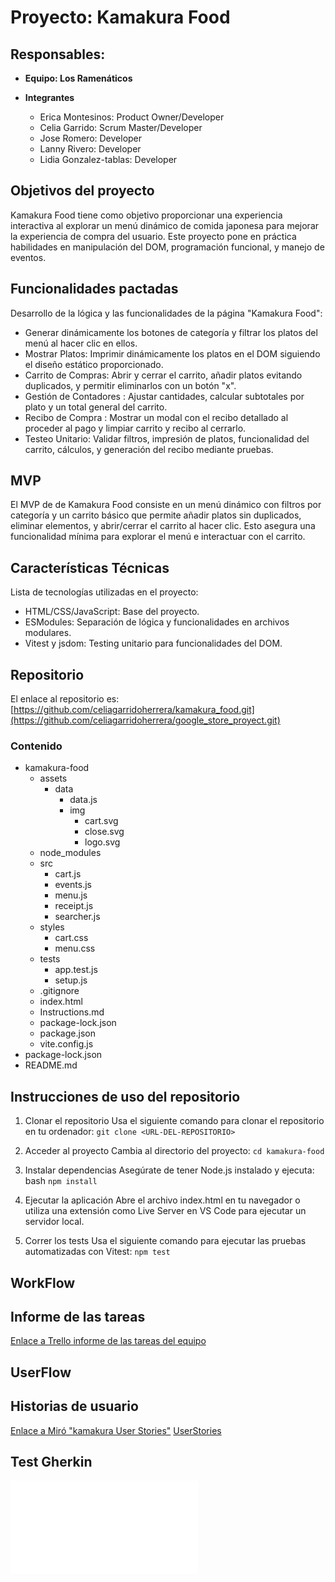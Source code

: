 # Proyecto: Kamakura Food

## **Responsables:**

- **Equipo: Los Ramenáticos**

- **Integrantes**
  - Erica Montesinos: Product Owner/Developer
  - Celia Garrido: Scrum Master/Developer
  - Jose Romero: Developer
  - Lanny Rivero: Developer
  - Lidia Gonzalez-tablas: Developer
    
## **Objetivos del proyecto**

Kamakura Food tiene como objetivo proporcionar una experiencia interactiva al explorar un menú dinámico de comida japonesa para mejorar la experiencia de compra del usuario. Este proyecto pone en práctica habilidades en manipulación del DOM, programación funcional, y manejo de eventos.

## **Funcionalidades pactadas**

Desarrollo de la lógica y las funcionalidades de la página "Kamakura Food":
- Generar dinámicamente los botones de categoría y filtrar los platos del menú al hacer clic en ellos.
- Mostrar Platos: Imprimir dinámicamente los platos en el DOM siguiendo el diseño estático proporcionado.
- Carrito de Compras: Abrir y cerrar el carrito, añadir platos evitando duplicados, y permitir eliminarlos con un botón "x".
- Gestión de Contadores : Ajustar cantidades, calcular subtotales por plato y un total general del carrito.
- Recibo de Compra : Mostrar un modal con el recibo detallado al proceder al pago y limpiar carrito y recibo al cerrarlo.
- Testeo Unitario: Validar filtros, impresión de platos, funcionalidad del carrito, cálculos, y generación del recibo mediante pruebas.
  
## **MVP**

El MVP de de Kamakura Food consiste en un menú dinámico con filtros por categoría y un carrito básico que permite añadir platos sin duplicados, eliminar elementos, y abrir/cerrar el carrito al hacer clic. Esto asegura una funcionalidad mínima para explorar el menú e interactuar con el carrito.

## **Características Técnicas**

Lista de tecnologías utilizadas en el proyecto:
- HTML/CSS/JavaScript: Base del proyecto.
- ESModules: Separación de lógica y funcionalidades en archivos modulares.
- Vitest y jsdom: Testing unitario para funcionalidades del DOM.

## **Repositorio**

El enlace al repositorio es: [https://github.com/celiagarridoherrera/kamakura_food.git](https://github.com/celiagarridoherrera/google_store_proyect.git)

### Contenido

- kamakura-food
  - assets
    - data
       - data.js
       - img
         - cart.svg
         - close.svg
         - logo.svg
  - node_modules
  - src
    - cart.js
    - events.js
    - menu.js
    - receipt.js
    - searcher.js
  - styles
    - cart.css
    - menu.css
  - tests
    - app.test.js
    - setup.js
  - .gitignore
  - index.html
  - Instructions.md
  - package-lock.json
  - package.json
  - vite.config.js
- package-lock.json
- README.md

## **Instrucciones de uso del repositorio**

1. Clonar el repositorio
Usa el siguiente comando para clonar el repositorio en tu ordenador:
`git clone <URL-DEL-REPOSITORIO>`

3. Acceder al proyecto
Cambia al directorio del proyecto:
`cd kamakura-food`

4. Instalar dependencias
Asegúrate de tener Node.js instalado y ejecuta:
bash
`npm install`

5. Ejecutar la aplicación
Abre el archivo index.html en tu navegador o utiliza una extensión como Live Server en VS Code para ejecutar un servidor local.

6. Correr los tests
Usa el siguiente comando para ejecutar las pruebas automatizadas con Vitest:
`npm test`

## **WorkFlow**


## **Informe de las tareas**
[Enlace a Trello informe de las tareas del equipo](https://trello.com/invite/b/67584d91c232fe2fa8053c84/ATTIe056da48199a714d54f5a352d24cf0b7A27684CF/kamakura-food)

## **UserFlow**


## **Historias de usuario**

[Enlace a Miró "kamakura User Stories"](https://miro.com/app/board/uXjVL2tS62A=/?share_link_id=149104589538)
[UserStories](/documents/kamakura%20User%20Stories.jpg)
## **Test Gherkin**

![Test Gherkin](/documents/test-gherkin.md)
